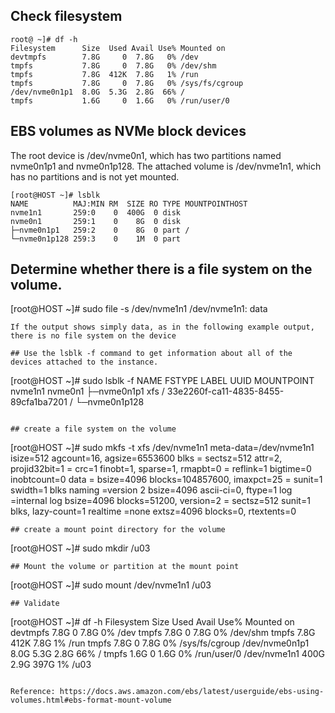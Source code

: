 ## Check filesystem
```
root@ ~]# df -h
Filesystem      Size  Used Avail Use% Mounted on
devtmpfs        7.8G     0  7.8G   0% /dev
tmpfs           7.8G     0  7.8G   0% /dev/shm
tmpfs           7.8G  412K  7.8G   1% /run
tmpfs           7.8G     0  7.8G   0% /sys/fs/cgroup
/dev/nvme0n1p1  8.0G  5.3G  2.8G  66% /
tmpfs           1.6G     0  1.6G   0% /run/user/0
```
## EBS volumes as NVMe block devices
The root device is /dev/nvme0n1, which has two partitions named nvme0n1p1 and nvme0n1p128. The attached volume is /dev/nvme1n1, which has no partitions and is not yet mounted.
```
[root@HOST ~]# lsblk
NAME          MAJ:MIN RM  SIZE RO TYPE MOUNTPOINTHOST
nvme1n1       259:0    0  400G  0 disk
nvme0n1       259:1    0    8G  0 disk
├─nvme0n1p1   259:2    0    8G  0 part /
└─nvme0n1p128 259:3    0    1M  0 part
```
## Determine whether there is a file system on the volume.
[root@HOST ~]# sudo file -s /dev/nvme1n1
/dev/nvme1n1: data
```
If the output shows simply data, as in the following example output, there is no file system on the device

## Use the lsblk -f command to get information about all of the devices attached to the instance.
```
[root@HOST ~]# sudo lsblk -f
NAME          FSTYPE LABEL UUID                                 MOUNTPOINT
nvme1n1
nvme0n1
├─nvme0n1p1   xfs    /     33e2260f-ca11-4835-8455-89cfa1ba7201 /
└─nvme0n1p128
```

## create a file system on the volume
```
[root@HOST ~]# sudo mkfs -t xfs /dev/nvme1n1
meta-data=/dev/nvme1n1           isize=512    agcount=16, agsize=6553600 blks
         =                       sectsz=512   attr=2, projid32bit=1
         =                       crc=1        finobt=1, sparse=1, rmapbt=0
         =                       reflink=1    bigtime=0 inobtcount=0
data     =                       bsize=4096   blocks=104857600, imaxpct=25
         =                       sunit=1      swidth=1 blks
naming   =version 2              bsize=4096   ascii-ci=0, ftype=1
log      =internal log           bsize=4096   blocks=51200, version=2
         =                       sectsz=512   sunit=1 blks, lazy-count=1
realtime =none                   extsz=4096   blocks=0, rtextents=0
```
## create a mount point directory for the volume
```

[root@HOST ~]# sudo mkdir /u03
```
## Mount the volume or partition at the mount point
```
[root@HOST ~]# sudo mount /dev/nvme1n1 /u03
```
## Validate
```
[root@HOST ~]# df -h
Filesystem      Size  Used Avail Use% Mounted on
devtmpfs        7.8G     0  7.8G   0% /dev
tmpfs           7.8G     0  7.8G   0% /dev/shm
tmpfs           7.8G  412K  7.8G   1% /run
tmpfs           7.8G     0  7.8G   0% /sys/fs/cgroup
/dev/nvme0n1p1  8.0G  5.3G  2.8G  66% /
tmpfs           1.6G     0  1.6G   0% /run/user/0
/dev/nvme1n1    400G  2.9G  397G   1% /u03
```

Reference: https://docs.aws.amazon.com/ebs/latest/userguide/ebs-using-volumes.html#ebs-format-mount-volume
